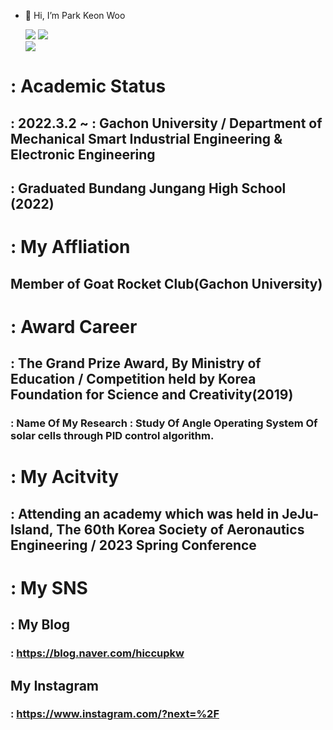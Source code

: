- 👋 Hi, I’m Park Keon Woo


  <img src="https://img.shields.io/badge/python-3776AB?style=for-the-badge&logo=python&logoColor=yellow">
  <img src="https://img.shields.io/badge/C-3776AB?style=for-the-badge&logo=C&logoColor=white"> <br/>
  <img src="https://img.shields.io/badge/arduino-00878F?style=for-the-badge&logo=arduino&logoColor=blue">
  
# : Academic Status 
## : 2022.3.2 ~ : Gachon University / Department of Mechanical Smart Industrial Engineering & Electronic Engineering
## : Graduated Bundang Jungang High School (2022)

# : My Affliation
## Member of Goat Rocket Club(Gachon University)

# : Award Career
## : The Grand Prize Award, By Ministry of Education / Competition held by Korea Foundation for Science and Creativity(2019)
### : Name Of My Research : Study Of Angle Operating System Of solar cells through PID control algorithm.

# : My Acitvity
## : Attending an academy which was held in JeJu-Island, The 60th Korea Society of Aeronautics Engineering / 2023 Spring Conference

# : My SNS
## : My Blog
### : https://blog.naver.com/hiccupkw
## My Instagram 
### : https://www.instagram.com/?next=%2F
